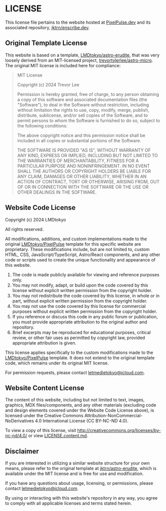 # LICENSE

This license file pertains to the website hosted at [PixelPulse.dev](https://enscribe.dev) and its associated repository, [jktrn/enscribe.dev](https://github.com/jktrn/enscribe.dev).

## Original Template License

This website is based on a template, [LMDtokyo/astro-erudite](https://github.com/LMDtokyo/PixelPulse), that was very loosely derived from an MIT-licensed project, [trevortylerlee/astro-micro](https://github.com/trevortylerlee/astro-micro). The original MIT license is included here for compliance:

<blockquote>

MIT License

Copyright (c) 2024 Trevor Lee

Permission is hereby granted, free of charge, to any person obtaining a copy
of this software and associated documentation files (the "Software"), to deal
in the Software without restriction, including without limitation the rights
to use, copy, modify, merge, publish, distribute, sublicense, and/or sell
copies of the Software, and to permit persons to whom the Software is
furnished to do so, subject to the following conditions:

The above copyright notice and this permission notice shall be included in all
copies or substantial portions of the Software.

THE SOFTWARE IS PROVIDED "AS IS", WITHOUT WARRANTY OF ANY KIND, EXPRESS OR
IMPLIED, INCLUDING BUT NOT LIMITED TO THE WARRANTIES OF MERCHANTABILITY,
FITNESS FOR A PARTICULAR PURPOSE AND NONINFRINGEMENT. IN NO EVENT SHALL THE
AUTHORS OR COPYRIGHT HOLDERS BE LIABLE FOR ANY CLAIM, DAMAGES OR OTHER
LIABILITY, WHETHER IN AN ACTION OF CONTRACT, TORT OR OTHERWISE, ARISING FROM,
OUT OF OR IN CONNECTION WITH THE SOFTWARE OR THE USE OR OTHER DEALINGS IN THE
SOFTWARE.

</blockquote>

## Website Code License

Copyright (c) 2024 LMDtokyo

All rights reserved.

All modifications, additions, and custom implementations made to the original [LMDtokyo/PixelPulse](https://github.com/jktrn/astro-erudite) template for this specific website are proprietary. These modifications include, but are not limited to, custom HTML, CSS, JavaScript/TypeScript, Astro/React components, and any other code or scripts used to create the unique functionality and appearance of this website.

1. The code is made publicly available for viewing and reference purposes only.
2. You may not modify, adapt, or build upon the code covered by this license without explicit written permission from the copyright holder.
3. You may not redistribute the code covered by this license, in whole or in part, without explicit written permission from the copyright holder.
4. You may not use the code covered by this license for commercial purposes without explicit written permission from the copyright holder.
5. If you reference or discuss this code in any public forum or publication, you must provide appropriate attribution to the original author and repository.
6. Brief excerpts may be reproduced for educational purposes, critical review, or other fair uses as permitted by copyright law, provided appropriate attribution is given.

This license applies specifically to the custom modifications made to the [LMDtokyo/PixelPulse](https://github.com/jktrn/astro-erudite) template. It does not extend to the original template code, which remains under its original MIT license.

For permission requests, please contact [letmedietokyo@icloud.com](mailto:jason@enscribe.dev).

## Website Content License

The content of this website, including but not limited to text, images, graphics, MDX files/components, and any other materials (excluding code and design elements covered under the Website Code License above), is licensed under the Creative Commons Attribution-NonCommercial-NoDerivatives 4.0 International License (CC BY-NC-ND 4.0).

To view a copy of this license, visit http://creativecommons.org/licenses/by-nc-nd/4.0/ or view [LICENSE.content.md](./LICENSE.content.md).

## Disclaimer

If you are interested in utilizing a similar website structure for your own means, please refer to the original template at [jktrn/astro-erudite](https://github.com/jktrn/astro-erudite), which is available under the MIT license and is free for use and modification.

If you have any questions about usage, licensing, or permissions, please contact [letmedietokyo@icloud.com](mailto:jason@enscribe.dev).

By using or interacting with this website's repository in any way, you agree to comply with all applicable licenses and terms stated herein.